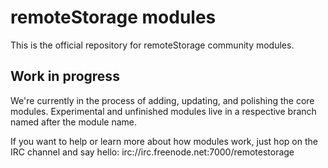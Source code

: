 # remoteStorage modules

This is the official repository for remoteStorage community modules.

## Work in progress

We're currently in the process of adding, updating, and polishing the core
modules. Experimental and unfinished modules live in a respective branch named
after the module name.

If you want to help or learn more about how modules work, just hop on the IRC
channel and say hello: irc://irc.freenode.net:7000/remotestorage
